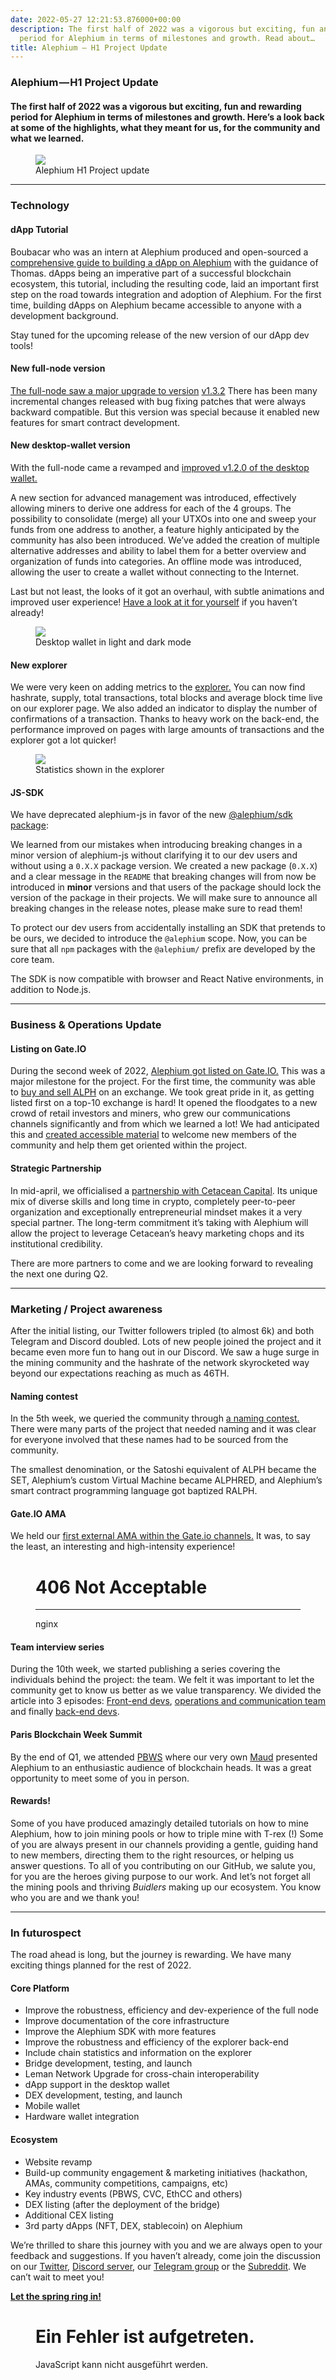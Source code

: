 ```yaml
---
date: 2022-05-27 12:21:53.876000+00:00
description: The first half of 2022 was a vigorous but exciting, fun and rewarding
  period for Alephium in terms of milestones and growth. Read about…
title: Alephium — H1 Project Update
---
```


### **Alephium — H1 Project Update**

#### The first half of 2022 was a vigorous but exciting, fun and rewarding period for Alephium in terms of milestones and growth. Here’s a look back at some of the highlights, what they meant for us, for the community and what we learned.

<figure id="8d6d" class="graf graf--figure graf-after--h4 graf--trailing">
<img src="https://cdn-images-1.medium.com/max/800/0*O0f5D-jMha9RR4C7" class="graf-image" data-image-id="0*O0f5D-jMha9RR4C7" data-width="768" data-height="432" data-is-featured="true" />
<figcaption>Alephium H1 Project update</figcaption>
</figure>

---

### Technology

#### dApp Tutorial

Boubacar who was an intern at Alephium produced and open-sourced a <a href="https://github.com/alephium/voting-tutorial" class="markup--anchor markup--p-anchor" data-href="https://github.com/alephium/voting-tutorial" rel="noopener" target="_blank">comprehensive guide to building a dApp on Alephium</a> with the guidance of Thomas. dApps being an imperative part of a successful blockchain ecosystem, this tutorial, including the resulting code, laid an important first step on the road towards integration and adoption of Alephium. For the first time, building dApps on Alephium became accessible to anyone with a development background.

Stay tuned for the upcoming release of the new version of our dApp dev tools!

#### New full-node version

<a href="https://github.com/alephium/alephium/releases" class="markup--anchor markup--p-anchor" data-href="https://github.com/alephium/alephium/releases" rel="noopener" target="_blank">The full-node saw a major upgrade to version</a> <a href="https://github.com/alephium/alephium/releases/tag/v1.3.2" class="markup--anchor markup--p-anchor" data-href="https://github.com/alephium/alephium/releases/tag/v1.3.2" rel="noopener" target="_blank">v1.3.2</a> There has been many incremental changes released with bug fixing patches that were always backward compatible. But this version was special because it enabled new features for smart contract development.

#### New desktop-wallet version

With the full-node came a revamped and <a href="https://github.com/alephium/desktop-wallet/releases/tag/v1.2.0" class="markup--anchor markup--p-anchor" data-href="https://github.com/alephium/desktop-wallet/releases/tag/v1.2.0" rel="noopener" target="_blank">improved v1.2.0 of the desktop wallet.</a>

A new section for advanced management was introduced, effectively allowing miners to derive one address for each of the 4 groups. The possibility to consolidate (merge) all your UTXOs into one and sweep your funds from one address to another, a feature highly anticipated by the community has also been introduced. We’ve added the creation of multiple alternative addresses and ability to label them for a better overview and organization of funds into categories. An offline mode was introduced, allowing the user to create a wallet without connecting to the Internet.

Last but not least, the looks of it got an overhaul, with subtle animations and improved user experience! <a href="https://github.com/alephium/desktop-wallet/releases/latest" class="markup--anchor markup--p-anchor" data-href="https://github.com/alephium/desktop-wallet/releases/latest" rel="noopener" target="_blank">Have a look at it for yourself</a> if you haven’t already!

<figure id="dbfe" class="graf graf--figure graf-after--p">
<img src="https://cdn-images-1.medium.com/max/800/1*6bSueMHVMELW8ufUfTYfow.png" class="graf-image" data-image-id="1*6bSueMHVMELW8ufUfTYfow.png" data-width="768" data-height="284" />
<figcaption>Desktop wallet in light and dark mode</figcaption>
</figure>

#### New explorer

We were very keen on adding metrics to the <a href="https://explorer.alephium.org/#/blocks" class="markup--anchor markup--p-anchor" data-href="https://explorer.alephium.org/#/blocks" rel="noopener" target="_blank">explorer.</a> You can now find hashrate, supply, total transactions, total blocks and average block time live on our explorer page. We also added an indicator to display the number of confirmations of a transaction. Thanks to heavy work on the back-end, the performance improved on pages with large amounts of transactions and the explorer got a lot quicker!

<figure id="0200" class="graf graf--figure graf-after--p">
<img src="https://cdn-images-1.medium.com/max/800/1*dherAJfF6FxjDCxh4lqKYw.png" class="graf-image" data-image-id="1*dherAJfF6FxjDCxh4lqKYw.png" data-width="1237" data-height="193" />
<figcaption>Statistics shown in the explorer</figcaption>
</figure>

#### JS-SDK

We have deprecated alephium-js in favor of the new <a href="https://github.com/alephium/js-sdk/" class="markup--anchor markup--p-anchor" data-href="https://github.com/alephium/js-sdk/" rel="noopener" target="_blank">@alephium/sdk package</a>:

We learned from our mistakes when introducing breaking changes in a minor version of alephium-js without clarifying it to our dev users and without using a `0.X.X` package version. We created a new package (`0.X.X`) and a clear message in the `README` that breaking changes will from now be introduced in **minor** versions and that users of the package should lock the version of the package in their projects. We will make sure to announce all breaking changes in the release notes, please make sure to read them!

To protect our dev users from accidentally installing an SDK that pretends to be ours, we decided to introduce the `@alephium` scope. Now, you can be sure that all `npm` packages with the `@alephium/` prefix are developed by the core team.

The SDK is now compatible with browser and React Native environments, in addition to Node.js.

---

### Business & Operations Update

#### Listing on Gate.IO

During the second week of 2022, <a href="https://medium.com/@alephium/gate-io-first-to-list-alephium-alph-a7e5fe56cd45" class="markup--anchor markup--p-anchor" data-href="https://medium.com/@alephium/gate-io-first-to-list-alephium-alph-a7e5fe56cd45" target="_blank">Alephium got listed on Gate.IO.</a> This was a major milestone for the project. For the first time, the community was able to <a href="https://www.gate.io/trade/ALPH_USDT" class="markup--anchor markup--p-anchor" data-href="https://www.gate.io/trade/ALPH_USDT" rel="noopener" target="_blank">buy and sell ALPH</a> on an exchange. We took great pride in it, as getting listed first on a top-10 exchange is hard! It opened the floodgates to a new crowd of retail investors and miners, who grew our communications channels significantly and from which we learned a lot! We had anticipated this and <a href="https://medium.com/@alephium/welcome-to-alephium-alph-48dfb72aa458" class="markup--anchor markup--p-anchor" data-href="https://medium.com/@alephium/welcome-to-alephium-alph-48dfb72aa458" target="_blank">created accessible material</a> to welcome new members of the community and help them get oriented within the project.

#### Strategic Partnership

In mid-april, we officialised a <a href="https://medium.com/@alephium/alephium-partners-with-cetacean-capital-83cf2fbea8a1" class="markup--anchor markup--p-anchor" data-href="https://medium.com/@alephium/alephium-partners-with-cetacean-capital-83cf2fbea8a1" target="_blank">partnership with Cetacean Capital</a>. Its unique mix of diverse skills and long time in crypto, completely peer-to-peer organization and exceptionally entrepreneurial mindset makes it a very special partner. The long-term commitment it’s taking with Alephium will allow the project to leverage Cetacean’s heavy marketing chops and its institutional credibility.

There are more partners to come and we are looking forward to revealing the next one during Q2.

---

### Marketing / Project awareness

After the initial listing, our Twitter followers tripled (to almost 6k) and both Telegram and Discord doubled. Lots of new people joined the project and it became even more fun to hang out in our Discord. We saw a huge surge in the mining community and the hashrate of the network skyrocketed way beyond our expectations reaching as much as 46TH.

#### Naming contest

In the 5th week, we queried the community through <a href="https://medium.com/@alephium/alephium-naming-competition-c1b736797461" class="markup--anchor markup--p-anchor" data-href="https://medium.com/@alephium/alephium-naming-competition-c1b736797461" target="_blank">a naming contest.</a> There were many parts of the project that needed naming and it was clear for everyone involved that these names had to be sourced from the community.

The smallest denomination, or the Satoshi equivalent of ALPH became the SET, Alephium’s custom Virtual Machine became ALPHRED, and Alephium’s smart contract programming language got baptized RALPH.

#### Gate.IO AMA

We held our <a href="https://medium.com/@alephium/gate-io-ama-with-alephium-67b50d179d72" class="markup--anchor markup--p-anchor" data-href="https://medium.com/@alephium/gate-io-ama-with-alephium-67b50d179d72" target="_blank">first external AMA within the Gate.io channels.</a> It was, to say the least, an interesting and high-intensity experience!

<figure id="b557" class="graf graf--figure graf--iframe graf-after--p">
<h1 id="not-acceptable">406 Not Acceptable</h1>
<hr />
<p>nginx</p>
</figure>

#### Team interview series

During the 10th week, we started publishing a series covering the individuals behind the project: the team. We felt it was important to let the community get to know us better as we value transparency. We divided the article into 3 episodes: <a href="https://medium.com/@alephium/core-team-interview-series-episode-1-3472f8295af6" class="markup--anchor markup--p-anchor" data-href="https://medium.com/@alephium/core-team-interview-series-episode-1-3472f8295af6" target="_blank">Front-end devs</a>, <a href="https://medium.com/@alephium/core-team-interview-series-episode-2-bec6e6908d2f" class="markup--anchor markup--p-anchor" data-href="https://medium.com/@alephium/core-team-interview-series-episode-2-bec6e6908d2f" target="_blank">operations and communication team</a> and finally <a href="https://medium.com/@alephium/core-team-interview-series-episode-3-64b6dacc1459" class="markup--anchor markup--p-anchor" data-href="https://medium.com/@alephium/core-team-interview-series-episode-3-64b6dacc1459" target="_blank">back-end devs</a>.

#### Paris Blockchain Week Summit

By the end of Q1, we attended <a href="https://pbwsummit.com/" class="markup--anchor markup--p-anchor" data-href="https://pbwsummit.com/" rel="noopener" target="_blank">PBWS</a> where our very own <a href="https://twitter.com/MaudSim0n" class="markup--anchor markup--p-anchor" data-href="https://twitter.com/MaudSim0n" rel="noopener" target="_blank">Maud</a> presented Alephium to an enthusiastic audience of blockchain heads. It was a great opportunity to meet some of you in person.

#### Rewards!

Some of you have produced amazingly detailed tutorials on how to mine Alephium, how to join mining pools or how to triple mine with T-rex (!) Some of you are always present in our channels providing a gentle, guiding hand to new members, directing them to the right resources, or helping us answer questions. To all of you contributing on our GitHub, we salute you, for you are the heroes giving purpose to our work. And let’s not forget all the mining pools and thriving _Buidlers_ making up our ecosystem. You know who you are and we thank you!

---

### In futurospect

The road ahead is long, but the journey is rewarding. We have many exciting things planned for the rest of 2022.

#### Core Platform

- Improve the robustness, efficiency and dev-experience of the full node
- Improve documentation of the core infrastructure
- Improve the Alephium SDK with more features
- Improve the robustness and efficiency of the explorer back-end
- Include chain statistics and information on the explorer
- Bridge development, testing, and launch
- Leman Network Upgrade for cross-chain interoperability
- dApp support in the desktop wallet
- DEX development, testing, and launch
- Mobile wallet
- Hardware wallet integration

#### Ecosystem

- Website revamp
- Build-up community engagement & marketing initiatives (hackathon, AMAs, community competitions, campaigns, etc)
- Key industry events (PBWS, CVC, EthCC and others)
- DEX listing (after the deployment of the bridge)
- Additional CEX listing
- 3rd party dApps (NFT, DEX, stablecoin) on Alephium

We’re thrilled to share this journey with you and we are always open to your feedback and suggestions. If you haven’t already, come join the discussion on our <a href="https://twitter.com/alephium" class="markup--anchor markup--p-anchor" data-href="https://twitter.com/alephium" rel="noopener" target="_blank">Twitter</a>, <a href="https://discord.gg/JErgRBfRSB" class="markup--anchor markup--p-anchor" data-href="https://discord.gg/JErgRBfRSB" rel="noopener" target="_blank">Discord server</a>, our <a href="https://t.me/alephiumgroup" class="markup--anchor markup--p-anchor" data-href="https://t.me/alephiumgroup" rel="noopener" target="_blank">Telegram group</a> or the <a href="https://www.reddit.com/r/Alephium/" class="markup--anchor markup--p-anchor" data-href="https://www.reddit.com/r/Alephium/" rel="noopener" target="_blank">Subreddit</a>. We can’t wait to meet you!

<a href="https://www.youtube.com/watch?v=VQQA3GRx_es" class="markup--anchor markup--p-anchor" data-href="https://www.youtube.com/watch?v=VQQA3GRx_es" rel="noopener" target="_blank"><strong>Let the spring ring in!</strong></a>

<figure id="6ad7" class="graf graf--figure graf--iframe graf-after--p graf--trailing">

<h1 id="ein-fehler-ist-aufgetreten." class="message">Ein Fehler ist aufgetreten.</h1>
JavaScript kann nicht ausgeführt werden.
</figure>
